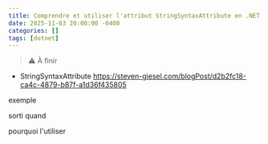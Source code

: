 ```yaml
---
title: Comprendre et utiliser l'attribut StringSyntaxAttribute en .NET
date: 2025-11-03 20:00:00 -0400
categories: []
tags: [dotnet]
---
```


> ⚠️ À finir

- StringSyntaxAttribute <https://steven-giesel.com/blogPost/d2b2fc18-ca4c-4879-b87f-a1d36f435805>

exemple

sorti quand

pourquoi l'utiliser